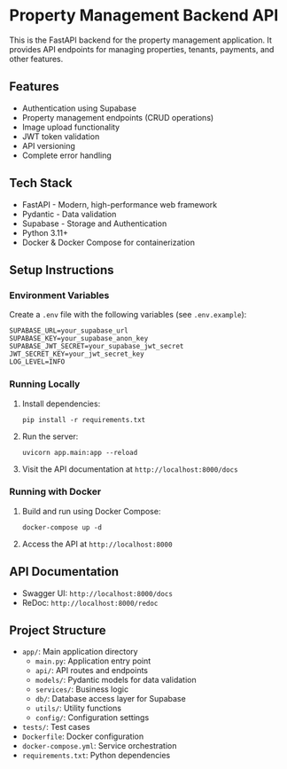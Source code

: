 # Property Management Backend API

This is the FastAPI backend for the property management application. It provides API endpoints for managing properties, tenants, payments, and other features.

## Features

- Authentication using Supabase
- Property management endpoints (CRUD operations)
- Image upload functionality
- JWT token validation
- API versioning
- Complete error handling

## Tech Stack

- FastAPI - Modern, high-performance web framework
- Pydantic - Data validation
- Supabase - Storage and Authentication
- Python 3.11+
- Docker & Docker Compose for containerization

## Setup Instructions

### Environment Variables

Create a `.env` file with the following variables (see `.env.example`):

```
SUPABASE_URL=your_supabase_url
SUPABASE_KEY=your_supabase_anon_key
SUPABASE_JWT_SECRET=your_supabase_jwt_secret
JWT_SECRET_KEY=your_jwt_secret_key
LOG_LEVEL=INFO
```

### Running Locally

1. Install dependencies:
   ```
   pip install -r requirements.txt
   ```

2. Run the server:
   ```
   uvicorn app.main:app --reload
   ```

3. Visit the API documentation at `http://localhost:8000/docs`

### Running with Docker

1. Build and run using Docker Compose:
   ```
   docker-compose up -d
   ```

2. Access the API at `http://localhost:8000`

## API Documentation

- Swagger UI: `http://localhost:8000/docs`
- ReDoc: `http://localhost:8000/redoc`

## Project Structure

- `app/`: Main application directory
  - `main.py`: Application entry point
  - `api/`: API routes and endpoints
  - `models/`: Pydantic models for data validation
  - `services/`: Business logic
  - `db/`: Database access layer for Supabase
  - `utils/`: Utility functions
  - `config/`: Configuration settings
- `tests/`: Test cases
- `Dockerfile`: Docker configuration
- `docker-compose.yml`: Service orchestration
- `requirements.txt`: Python dependencies 